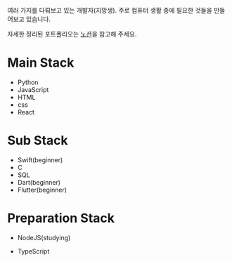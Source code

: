 여러 가지를 다뤄보고 있는 개발자(지망생). 주로 컴퓨터 생활 중에 필요한 것들을 만들어보고 있습니다.

자세한 정리된 포트폴리오는 [노션](https://nickel-october-db4.notion.site/40d203283bf3456a8b3293009d8b0db4)을 참고해 주세요.

# Main Stack
- Python
- JavaScript
- HTML
- css
- React

# Sub Stack
- Swift(beginner)
- C
- SQL
- Dart(beginner)
- Flutter(beginner)


# Preparation Stack
- NodeJS(studying)

- TypeScript
